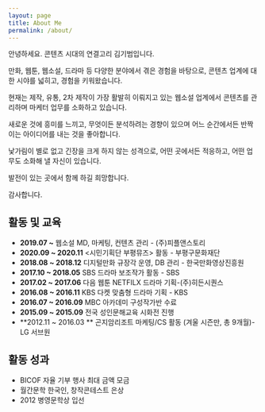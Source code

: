 ```yaml
---
layout: page
title: About Me
permalink: /about/
---
```


안녕하세요. 콘텐츠 시대의 연결고리 김기범입니다.

만화, 웹툰, 웹소설, 드라마 등 다양한 분야에서 겪은 경험을 바탕으로, 콘텐츠 업계에 대한 시야를 넓히고, 경험을 키워왔습니다.

현재는 제작, 유통, 2차 제작이 가장 활발히 이뤄지고 있는 웹소설 업계에서 콘텐츠를 관리하며 마케터 업무를 소화하고 있습니다.

새로운 것에 흥미를 느끼고, 무엇이든 분석하려는 경향이 있으며 어느 순간에서든 반짝이는 아이디어를 내는 것을 좋아합니다.

낯가림이 별로 없고 긴장을 크게 하지 않는 성격으로, 어떤 곳에서든 적응하고, 어떤 업무도 소화해 낼 자신이 있습니다.

발전이 있는 곳에서 함께 하길 희망합니다.


감사합니다.


## 활동 및 교육

* **2019.07 ~** 웹소설 MD, 마케팅, 컨텐츠 관리 - (주)피플앤스토리
* **2020.09 ~ 2020.11** <시민기획단 부평뮤즈> 활동 - 부평구문화재단 
* **2018.08 ~ 2018.12** 디지털만화 규장각 운영, DB 관리 - 한국만화영상진흥원
* **2017.10 ~ 2018.05** SBS 드라마 보조작가 활동 - SBS
* **2017.02 ~ 2017.06** 다음 웹툰 NETFILX 드라마 기획-(주)히든시퀀스
* **2016.08 ~ 2016.11** KBS 다켓 맞춤형 드라마 기획 - KBS
* **2016.07 ~ 2016.09** MBC 아카데미 구성작가반 수료
* **2015.09 ~ 2015.09** 전국 성인문해교육 시화전 진행
* **2012.11 ~ 2016.03 ** 곤지암리조트 마케팅/CS 활동 (겨울 시즌만, 총 9개월)-LG 서브원

## 활동 성과

- BICOF 자율 기부 행사 최대 금액 모금
- 월간문학 한국인, 창작콘테스트 은상
- 2012 병영문학상 입선

